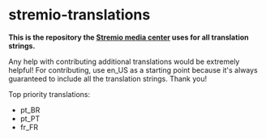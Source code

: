 # stremio-translations

**This is the repository the [Stremio media center](http://www.strem.io) uses for all translation strings.**

Any help with contributing additional translations would be extremely helpful! For contributing, use en_US as a starting point because it's always guaranteed to include all the translation strings. Thank you!

Top priority translations:

* pt_BR
* pt_PT
* fr_FR
